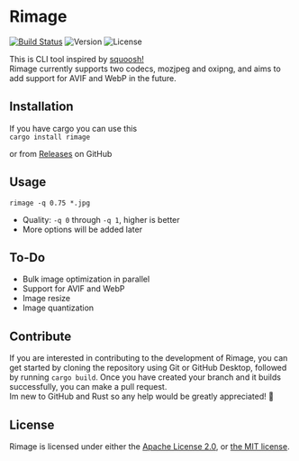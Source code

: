# Rimage

[![Build Status](https://img.shields.io/github/actions/workflow/status/SalOne22/rimage/rimage.yml?label=rimage)](https://github.com/SalOne22/rimage/actions?query=branch%3Amain+)
![Version](https://img.shields.io/crates/v/rimage)
![License](https://img.shields.io/crates/l/rimage)

This is CLI tool inspired by [squoosh!](https://squoosh.app/)  
Rimage currently supports two codecs, mozjpeg and oxipng, and aims to add support for AVIF and WebP in the future.

## Installation

If you have cargo you can use this  
`cargo install rimage`

or from [Releases]() on GitHub

## Usage

`rimage -q 0.75 *.jpg`

- Quality: `-q 0` through `-q 1`, higher is better
- More options will be added later

## To-Do

- Bulk image optimization in parallel
- Support for AVIF and WebP
- Image resize
- Image quantization

## Contribute

If you are interested in contributing to the development of Rimage, you can get started by cloning the repository using Git or GitHub Desktop, followed by running `cargo build`.
Once you have created your branch and it builds successfully, you can make a pull request.  
Im new to GitHub and Rust so any help would be greatly appreciated! 🤘

## License

Rimage is licensed under either the [Apache License 2.0](https://www.apache.org/licenses/LICENSE-2.0), or [the MIT license](https://opensource.org/licenses/MIT).
